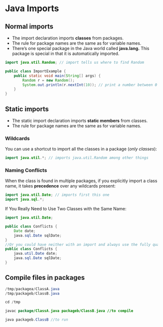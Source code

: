 # Java Imports

## Normal imports

- The import declaration imports **classes** from packages.
- The rule for package names are the same as for variable names.
- There’s one special package in the Java world called **java.lang.** This package is special in that it is automatically imported.

```java
import java.util.Random; // import tells us where to find Random

public class ImportExample {
    public static void main(String[] args) {
        Random r = new Random();
        System.out.println(r.nextInt(10)); // print a number between 0 and 9
    }
}
```

## Static imports

- The static import declaration imports **static members** from classes.
- The rule for package names are the same as for variable names.

### Wildcards

You can use a shortcut to import all the classes in a package (*only classes*):

```java
import java.util.*; // imports java.util.Random among other things
```

### Naming Conflicts

When the class is found in multiple packages, if you explicitly import a class name, it takes **precedence** over any wildcards present:

```Java
import java.util.Date; // imports first this one
import java.sql.*;
```

If You Really Need to Use Two Classes with the Same Name:

```java
import java.util.Date;

public class Conflicts {
    Date date;
    java.sql.Date sqlDate;
}
//Or you could have neither with an import and always use the fully qualified class name:
public class Conflicts {
    java.util.Date date;
    java.sql.Date sqlDate;
}
```

## Compile files in packages

```Java
/tmp/packagea/ClassA.java
/tmp/packageb/ClassB.java

cd /tmp

javac package/ClassA.java packageb/ClassB.java //to compile

java packageb.ClassB //to run
```
